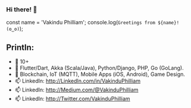 ### Hi there! 👋

const name = 'Vakindu Philliam';
console.log(`Greetings from ${name}! (ʘ‿ʘ)`);

## Println:

- 🔭 10+
- 🌱 Flutter/Dart, Akka (Scala/Java), Python/Django, PHP, Go (GoLang).
- 👯 Blockchain, IoT (MQTT), Mobile Apps (iOS, Android), Game Design.
- 📫 LinkedIn: http://LinkedIn.com/in/VakinduPhilliam
- 📫 LinkedIn: http://Medium.com/@VakinduPhilliam
- 📫 LinkedIn: http://Twitter.com/VakinduPhilliam

